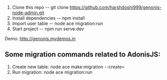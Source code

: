 1. Clone this repo -- git clone https://github.com/harshdoshi999/genonis-node-admin.git
2. Install dependencies -- npm install
3. Import user table -- node ace migration:run
4. Start project -- npm run serve:dev

Demo: http://genonis.mydemos.in


Some migration commands related to AdonisJS:
-----------------------------------------
1. Create new table: node ace make:migration <tableName> --create=<tableName>
2. Run migration: node ace migration:run